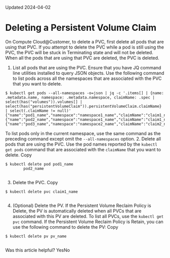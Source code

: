 Updated 2024-04-02
# Deleting a Persistent Volume Claim
On Compute Cloud@Customer, to delete a PVC, first delete all pods that are using that PVC. If you attempt to delete the PVC while a pod is still using the PVC, the PVC will be stuck in Terminating state and will not be deleted. When all the pods that are using that PVC are deleted, the PVC is deleted.
  1. List all pods that are using the PVC.
Ensure that you have JQ command line utilities installed to query JSON objects.
Use the following command to list pods across all the namespaces that are associated with the PVC that you want to delete.
```
$ kubectl get pods --all-namespaces -o=json | jq -c '.items[] | {name: .metadata.name, namespace: .metadata.namespace, claimName: .spec | select(has("volumes")).volumes[] | select(has("persistentVolumeClaim")).persistentVolumeClaim.claimName} | select(.claimName != null)'
{"name":"pod1_name","namespace":"namespace1_name","claimName":"claim1_name"}
{"name":"pod2_name","namespace":"namespace1_name","claimName":"claim1_name"}
{"name":"pod3_name","namespace":"namespace2_name","claimName":"claim2_name"}
```

To list pods only in the current namespace, use the same command as the preceding command except omit the `--all-namespaces` option.
  2. Delete all pods that are using the PVC.
Use the pod names reported by the `kubectl get pods` command that are associated with the `claimName` that you want to delete.
Copy
```
$ kubectl delete pod pod1_name
        pod2_name
      
```

  3. Delete the PVC.
Copy
```
$ kubectl delete pvc claim1_name
      
```

  4. (Optional) Delete the PV.
If the Persistent Volume Reclaim Policy is Delete, the PV is automatically deleted when all PVCs that are associated with this PV are deleted.
To list all PVCs, use the `kubectl get pvc` command.
If the Persistent Volume Reclaim Policy is Retain, you can use the following command to delete the PV:
Copy
```
$ kubectl delete pv pv_name
      
```



Was this article helpful?
YesNo

